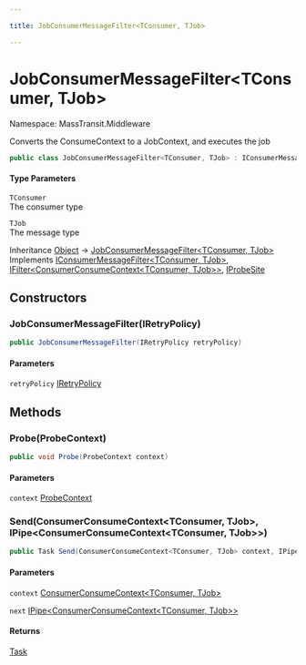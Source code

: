 ```yaml
---

title: JobConsumerMessageFilter<TConsumer, TJob>

---
```


# JobConsumerMessageFilter\<TConsumer, TJob\>

Namespace: MassTransit.Middleware

Converts the ConsumeContext to a JobContext, and executes the job

```csharp
public class JobConsumerMessageFilter<TConsumer, TJob> : IConsumerMessageFilter<TConsumer, TJob>, IFilter<ConsumerConsumeContext<TConsumer, TJob>>, IProbeSite
```

#### Type Parameters

`TConsumer`<br/>
The consumer type

`TJob`<br/>
The message type

Inheritance [Object](https://learn.microsoft.com/en-us/dotnet/api/system.object) → [JobConsumerMessageFilter\<TConsumer, TJob\>](../masstransit-middleware/jobconsumermessagefilter-2)<br/>
Implements [IConsumerMessageFilter\<TConsumer, TJob\>](../masstransit-middleware/iconsumermessagefilter-2), [IFilter\<ConsumerConsumeContext\<TConsumer, TJob\>\>](../../masstransit-abstractions/masstransit/ifilter-1), [IProbeSite](../../masstransit-abstractions/masstransit/iprobesite)

## Constructors

### **JobConsumerMessageFilter(IRetryPolicy)**

```csharp
public JobConsumerMessageFilter(IRetryPolicy retryPolicy)
```

#### Parameters

`retryPolicy` [IRetryPolicy](../../masstransit-abstractions/masstransit/iretrypolicy)<br/>

## Methods

### **Probe(ProbeContext)**

```csharp
public void Probe(ProbeContext context)
```

#### Parameters

`context` [ProbeContext](../../masstransit-abstractions/masstransit/probecontext)<br/>

### **Send(ConsumerConsumeContext\<TConsumer, TJob\>, IPipe\<ConsumerConsumeContext\<TConsumer, TJob\>\>)**

```csharp
public Task Send(ConsumerConsumeContext<TConsumer, TJob> context, IPipe<ConsumerConsumeContext<TConsumer, TJob>> next)
```

#### Parameters

`context` [ConsumerConsumeContext\<TConsumer, TJob\>](../../masstransit-abstractions/masstransit/consumerconsumecontext-2)<br/>

`next` [IPipe\<ConsumerConsumeContext\<TConsumer, TJob\>\>](../../masstransit-abstractions/masstransit/ipipe-1)<br/>

#### Returns

[Task](https://learn.microsoft.com/en-us/dotnet/api/system.threading.tasks.task)<br/>
